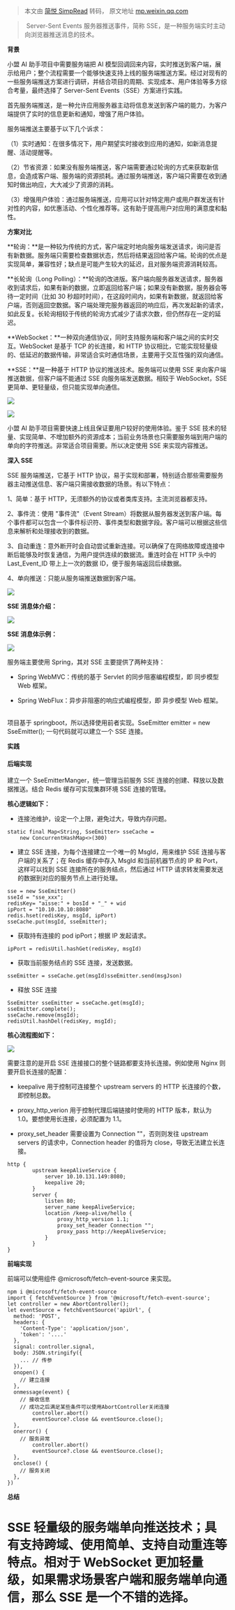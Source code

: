 > 本文由 [简悦 SimpRead](http://ksria.com/simpread/) 转码， 原文地址 [mp.weixin.qq.com](https://mp.weixin.qq.com/s/ka15iwaXZf4NnrEYqScjXA)

> ​ Server-Sent Events 服务器推送事件，简称 SSE，是一种服务端实时主动向浏览器推送消息的技术。

**背景**

小盟 AI 助手项目中需要服务端把 AI 模型回调回来内容，实时推送到客户端，展示给用户；整个流程需要一个能够快速支持上线的服务端推送方案。经过对现有的一些服务端推送方案进行调研，并结合项目的周期、实现成本、用户体验等多方综合考量，最终选择了 Server-Sent Events（SSE）方案进行实践。

首先服务端推送，是一种允许应用服务器主动将信息发送到客户端的能力，为客户端提供了实时的信息更新和通知，增强了用户体验。

服务端推送主要基于以下几个诉求：

（1）实时通知：在很多情况下，用户期望实时接收到应用的通知，如新消息提醒、活动提醒等。

（2）节省资源：如果没有服务端推送，客户端需要通过轮询的方式来获取新信息，会造成客户端、服务端的资源损耗。通过服务端推送，客户端只需要在收到通知时做出响应，大大减少了资源的消耗。

（3）增强用户体验：通过服务端推送，应用可以针对特定用户或用户群发送有针对性的内容，如优惠活动、个性化推荐等。这有助于提高用户对应用的满意度和黏性。

**方案对比**

**轮询：**是一种较为传统的方式，客户端定时地向服务端发送请求，询问是否有新数据。服务端只需要检查数据状态，然后将结果返回给客户端。轮询的优点是实现简单，兼容性好；缺点是可能产生较大的延迟，且对服务端资源消耗较高。

**长轮询（Long Polling）：**轮询的改进版。客户端向服务器发送请求，服务器收到请求后，如果有新的数据，立即返回给客户端；如果没有新数据，服务器会等待一定时间（比如 30 秒超时时间），在这段时间内，如果有新数据，就返回给客户端，否则返回空数据。客户端处理完服务器返回的响应后，再次发起新的请求，如此反复。长轮询相较于传统的轮询方式减少了请求次数，但仍然存在一定的延迟。   

**WebSocket：**一种双向通信协议，同时支持服务端和客户端之间的实时交互。WebSocket 是基于 TCP 的长连接，和 HTTP 协议相比，它能实现轻量级的、低延迟的数据传输，非常适合实时通信场景，主要用于交互性强的双向通信。

**SSE：**是一种基于 HTTP 协议的推送技术。服务端可以使用 SSE 来向客户端推送数据，但客户端不能通过 SSE 向服务端发送数据。相较于 WebSocket，SSE 更简单、更轻量级，但只能实现单向通信。

![](https://mmbiz.qpic.cn/sz_mmbiz_png/RYp9bfCzzialOCfCJqZuEFDxsncepY7qNYZtnoFIicYqTpUIVT70rIh1BiaFnz4J5l622MgZNfmA1oYibNNQUMMbng/640?wx_fmt=png)

![](https://mmbiz.qpic.cn/sz_mmbiz_png/RYp9bfCzzialOCfCJqZuEFDxsncepY7qNDEtTJHEEWuSaGicIeAOT7lTCEuQaqR3SRg9DQYGYUfSz5chFHDlnEZw/640?wx_fmt=png)

小盟 AI 助手项目需要快速上线且保证要用户较好的使用体验。鉴于 SSE 技术的轻量、实现简单、不增加额外的资源成本；当前业务场景也只需要服务端到用户端的单向的字符推送。非常适合项目需要。所以决定使用 SSE 来实现内容推送。 

**深入 SSE**

SSE 服务端推送，它基于 HTTP 协议，易于实现和部署，特别适合那些需要服务器主动推送信息、客户端只需接收数据的场景。有以下特点：

1、简单：基于 HTTP，无须额外的协议或者类库支持。主流浏览器都支持。

2、事件流：使用 "事件流"（Event Stream）将数据从服务器发送到客户端。每个事件都可以包含一个事件标识符、事件类型和数据字段。客户端可以根据这些信息来解析和处理接收到的数据。

3、自动重连：意外断开时会自动尝试重新连接。可以确保了在网络故障或连接中断后能够及时恢复通信，为用户提供连续的数据流。重连时会在 HTTP 头中的 Last_Event_ID 带上上一次的数据 ID，便于服务端返回后续数据。

4、单向推送：只能从服务端推送数据到客户端。

![](https://mmbiz.qpic.cn/sz_mmbiz_png/RYp9bfCzzialOCfCJqZuEFDxsncepY7qNtHtTQDMXEBIiaUqLGEjKN6Sic2Etvu1vTuCWDZON3EkiaMIicWDy37vLqA/640?wx_fmt=png)

**SSE 消息体介绍：** 

![](https://mmbiz.qpic.cn/sz_mmbiz_png/RYp9bfCzzialOCfCJqZuEFDxsncepY7qNcxJzvBL8TV5kibFZuxoNZbxYKNcoRHtS6CmZRCh5aLic84CcdF1IgsWw/640?wx_fmt=png)

**SSE 消息体示例：**

![](https://mmbiz.qpic.cn/sz_mmbiz_png/RYp9bfCzzialOCfCJqZuEFDxsncepY7qN6CicPbQibwBGBLlUwhJFu3icpBBRUwftvgic4ic7ZgaRmhP3LxaRJIcIdhQ/640?wx_fmt=png)

服务端主要使用 Spring，其对 SSE 主要提供了两种支持：

*   Spring WebMVC：传统的基于 Servlet 的同步阻塞编程模型，即 同步模型 Web 框架。
    
*   Spring WebFlux：异步非阻塞的响应式编程模型，即 异步模型 Web 框架。          
    

项目基于 springboot，所以选择使用前者实现。SseEmitter emitter = new SseEmitter(); 一句代码就可以建立一个 SSE 连接。

**实践**

#### **后端实现** 

建立一个 SseEmitterManger，统一管理当前服务 SSE 连接的创建、释放以及数据推送。结合 Redis 缓存可实现集群环境 SSE 连接的管理。

**核心逻辑如下：** 

*   连接池维护，设定一个上限，避免过大，导致内存问题。
    

```
static final Map<String, SseEmitter> sseCache = 
    new ConcurrentHashMap<>(300)          

```

*   建立 SSE 连接，为每个连接建立一个唯一的 MsgId，用来维护 SSE 连接与客户端的关系了；在 Redis 缓存中存入 MsgId 和当前机器节点的 IP 和 Port，这样可以找到 SSE 连接所在的服务结点，然后通过 HTTP 请求转发需要发送的数据到对应的服务节点上进行处理。
    

```
sse = new SseEmitter()
sseId = "sse_xxx";
redisKey= "aisse:" + bosId + "_" + wid 
ipPort = "10.10.10.10:8080"
redis.hset(redisKey, msgId, ipPort)
sseCache.put(msgId, sseEmitter);

```

*   获取持有连接的 pod ipPort；根据 IP 发起请求。
    

```
ipPort = redisUtil.hashGet(redisKey, msgId)

```

*   获取当前服务结点的 SSE 连接，发送数据。
    

```
sseEmitter = sseCache.get(msgId)sseEmitter.send(msgJson)          

```

*   释放 SSE 连接
    

```
SseEmitter sseEmitter = sseCache.get(msgId);
sseEmitter.complete();
sseCache.remove(msgId);
redisUtil.hashDel(redisKey, msgId);

```

**核心流程图如下：**  

![](https://mmbiz.qpic.cn/sz_mmbiz_png/RYp9bfCzzialOCfCJqZuEFDxsncepY7qN3mIGl3IajRkq2Hh5ZmGtGvoVLhDf7O9FLLI5Zbcs11ktXibp0iafgmdw/640?wx_fmt=png)

需要注意的是开启 SSE 连接接口的整个链路都要支持长连接。例如使用 Nginx 则要开启长连接的配置：

*   keepalive 用于控制可连接整个 upstream servers 的 HTTP 长连接的个数，即控制总数。
    
*   proxy_http_verion 用于控制代理后端链接时使用的 HTTP 版本，默认为 1.0。要想使用长连接，必须配置为 1.1。
    
*   proxy_set_header 需要设置为 Connection ""，否则则发往 upstream servers 的请求中，Connection header 的值将为 close，导致无法建立长连接。   
    

```
http {
        upstream keepAliveService {
            server 10.10.131.149:8080;
            keepalive 20;
        }    
        server {
            listen 80;
            server_name keepAliveService;
            location /keep-alive/hello {
                proxy_http_version 1.1;
                proxy_set_header Connection "";
                proxy_pass http://keepAliveService;
            }
        }
}

```

**前端实现**  

前端可以使用组件 @microsoft/fetch-event-source 来实现。

```
npm i @microsoft/fetch-event-source
import { fetchEventSource } from '@microsoft/fetch-event-source';
let controller = new AbortController();  
let eventSource = fetchEventSource('apiUrl', {
  method: 'POST',
  headers: {
    'Content-Type': 'application/json',
    'token': '....'
  },
  signal: controller.signal,
  body: JSON.stringify({
    ... // 传参
  }),
  onopen() {
    // 建立连接
  },
  onmessage(event) {
    // 接收信息
    // 成功之后满足某些条件可以使用AbortController关闭连接
        controller.abort()
        eventSource?.close && eventSource.close();
  },
  onerror() {
    // 服务异常
        controller.abort()
        eventSource?.close && eventSource.close();
  },
  onclose() {
    // 服务关闭
  },
})

```

**总结**

SSE 轻量级的服务端单向推送技术；具有支持跨域、使用简单、支持自动重连等特点。相对于 WebSocket 更加轻量级，如果需求场景客户端和服务端单向通信，那么 SSE 是一个不错的选择。
==============================================================================================